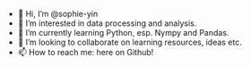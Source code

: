- 👋 Hi, I’m @sophie-yin
- 👀 I’m interested in data processing and analysis.
- 🌱 I’m currently learning Python, esp. Nympy and Pandas.
- 💞️ I’m looking to collaborate on learning resources, ideas etc.
- 📫 How to reach me: here on Github!

<!---
sophie-yin/sophie-yin is a ✨ special ✨ repository because its `README.md` (this file) appears on your GitHub profile.
You can click the Preview link to take a look at your changes.
--->
